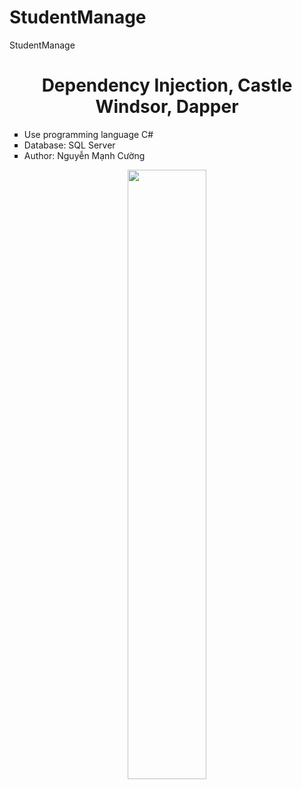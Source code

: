 # StudentManage
StudentManage

<div align="center">
    <h1>Dependency Injection, Castle Windsor, Dapper</h1>
    <ul type="square" align="left">
      <li>Use programming language C#</li>
        <li> Database: SQL Server
        <li>Author: Nguyễn Mạnh Cường</li>
    </ul>
    <img src="https://i.imgur.com/KWEq1ne.png" width="50%"/>
    <br/>
</ul>
    
</div>
